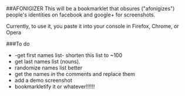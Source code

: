 ##AFONIGIZER
This will be a bookmarklet that obsures ("afonigizes") people's identities on 
facebook and google+ for screenshots.

Currently, to use it, you paste it into your console in Firefox, Chrome, or 
Opera

###To do
* -get first names list- shorten this list to ~100
* get last names list (nouns).
* randomize names list better
* get the names *in* the comments and replace them
* add a demo screenshot
* bookmarkletify it or whatever!!!!!!
